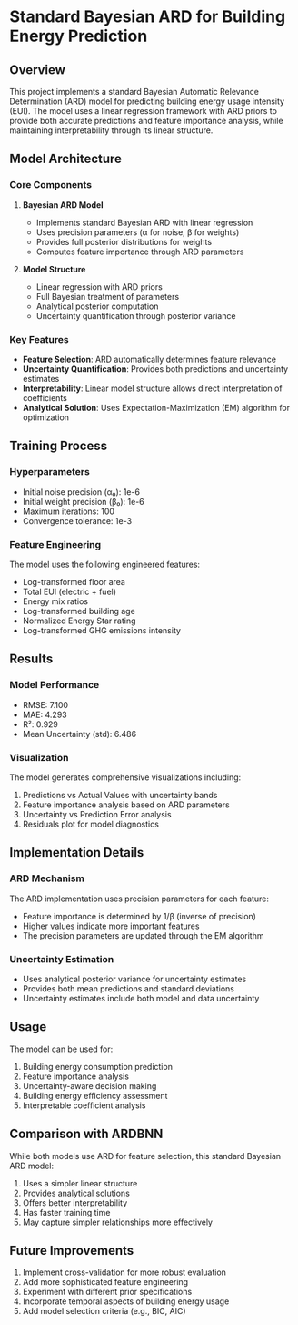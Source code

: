 # Standard Bayesian ARD for Building Energy Prediction

## Overview
This project implements a standard Bayesian Automatic Relevance Determination (ARD) model for predicting building energy usage intensity (EUI). The model uses a linear regression framework with ARD priors to provide both accurate predictions and feature importance analysis, while maintaining interpretability through its linear structure.

## Model Architecture

### Core Components

1. **Bayesian ARD Model**
   - Implements standard Bayesian ARD with linear regression
   - Uses precision parameters (α for noise, β for weights)
   - Provides full posterior distributions for weights
   - Computes feature importance through ARD parameters

2. **Model Structure**
   - Linear regression with ARD priors
   - Full Bayesian treatment of parameters
   - Analytical posterior computation
   - Uncertainty quantification through posterior variance

### Key Features

- **Feature Selection**: ARD automatically determines feature relevance
- **Uncertainty Quantification**: Provides both predictions and uncertainty estimates
- **Interpretability**: Linear model structure allows direct interpretation of coefficients
- **Analytical Solution**: Uses Expectation-Maximization (EM) algorithm for optimization

## Training Process

### Hyperparameters
- Initial noise precision (α₀): 1e-6
- Initial weight precision (β₀): 1e-6
- Maximum iterations: 100
- Convergence tolerance: 1e-3

### Feature Engineering
The model uses the following engineered features:
- Log-transformed floor area
- Total EUI (electric + fuel)
- Energy mix ratios
- Log-transformed building age
- Normalized Energy Star rating
- Log-transformed GHG emissions intensity

## Results

### Model Performance
- RMSE: 7.100
- MAE: 4.293
- R²: 0.929
- Mean Uncertainty (std): 6.486

### Visualization
The model generates comprehensive visualizations including:
1. Predictions vs Actual Values with uncertainty bands
2. Feature importance analysis based on ARD parameters
3. Uncertainty vs Prediction Error analysis
4. Residuals plot for model diagnostics

## Implementation Details

### ARD Mechanism
The ARD implementation uses precision parameters for each feature:
- Feature importance is determined by 1/β (inverse of precision)
- Higher values indicate more important features
- The precision parameters are updated through the EM algorithm

### Uncertainty Estimation
- Uses analytical posterior variance for uncertainty estimates
- Provides both mean predictions and standard deviations
- Uncertainty estimates include both model and data uncertainty

## Usage

The model can be used for:
1. Building energy consumption prediction
2. Feature importance analysis
3. Uncertainty-aware decision making
4. Building energy efficiency assessment
5. Interpretable coefficient analysis

## Comparison with ARDBNN
While both models use ARD for feature selection, this standard Bayesian ARD model:
1. Uses a simpler linear structure
2. Provides analytical solutions
3. Offers better interpretability
4. Has faster training time
5. May capture simpler relationships more effectively

## Future Improvements
1. Implement cross-validation for more robust evaluation
2. Add more sophisticated feature engineering
3. Experiment with different prior specifications
4. Incorporate temporal aspects of building energy usage
5. Add model selection criteria (e.g., BIC, AIC) 